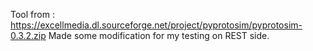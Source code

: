 Tool from : https://excellmedia.dl.sourceforge.net/project/pyprotosim/pyprotosim-0.3.2.zip
Made some modification for my testing on REST side.
